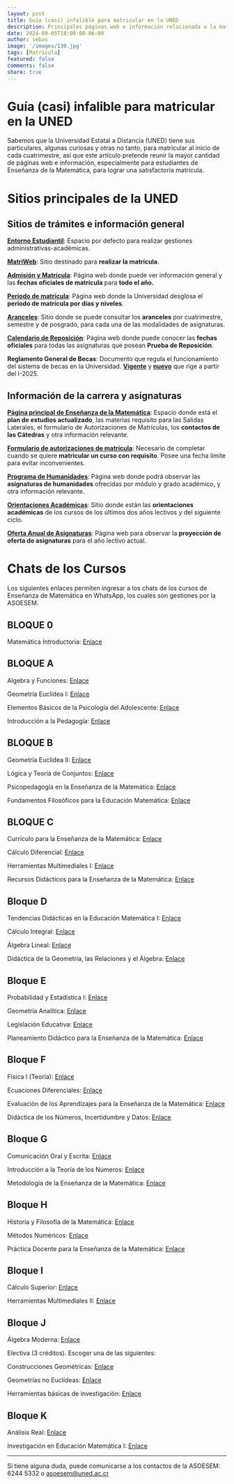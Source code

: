 ```yaml
---
layout: post
title: Guía (casi) infalible para matricular en la UNED
description: Principales páginas web e información relacionada a la matrícula en la UNED.
date: 2024-09-05T18:00:00-06:00
author: sebas
image: '/images/130.jpg'
tags: [Matrícula]
featured: false
comments: false
share: true
---
```


# Guía (casi) infalible para matricular en la UNED

Sabemos que la Universidad Estatal a Distancia (UNED) tiene sus particulares, algunas curiosas y otras no tanto, para matricular al inicio de cada cuatrimestre, así que este artículo pretende reunir la mayor cantidad de páginas web e información, especialmente para estudiantes de Enseñanza de la Matemática, para lograr una satisfactoria matrícula.

# **Sitios principales de la UNED**

## Sitios de trámites e información general

[**Entorno Estudiantil**](https://entornoestudiantil.uned.ac.cr/): Espacio por defecto para realizar gestiones administrativas-académicas.

[**MatriWeb**](https://matriweb.uned.ac.cr/): Sitio destinado para **realizar la matrícula**.

[**Admisión y Matrícula**](https://uned.cr/vida-estudiantil/servicios/dependencias/oficina-de-registro-y-administracion-estudiantil/admision-y-matricula): Página web donde puede ver información general y las **fechas oficiales de matrícula** para **todo el año.**

[**Periodo de matrícula**](https://uned.cr/anuncio-matricula): Página web donde la Universidad desglosa el **periodo de matrícula por días y niveles**.

[**Aranceles**](https://uned.cr/ejecutiva/df/tesoreria/aranceles): Sitio donde se puede consultar los **aranceles** por cuatrimestre, semestre y de posgrado, para cada una de las modalidades de asignaturas.

[**Calendario de Reposición**](https://uned.cr/calendario-pruebas-digitales-de-reposicion): Página web donde puede conocer las **fechas oficiales** para todas las asignaturas que posean **Prueba de Reposición**.

**Reglamento General de Becas**: Documento que regula el funcionamiento del sistema de becas en la Universidad. [**Vigente**](https://www.uned.ac.cr/docencia/images/cidreb/reglamento/estudiantil/Becas_a_estudiantes_20_jul_2017.pdf) y [**nuevo**](https://www.uned.ac.cr/docencia/images/Reglamentobecas_pregradogradoUNED_23052024.pdf) que rige a partir del I-2025.

## Información de la carrera y asignaturas

[**Página principal de Enseñanza de la Matemática**](https://uned.ac.cr/ecen/ensenanza-de-la-matematica): Espacio donde está el **plan de estudios actualizado**, las materias requisito para las Salidas Laterales, el formulario de Autorizaciones de Matrículas, los **contactos de las Cátedras** y otra información relevante.

[**Formulario de autorizaciones de matrícula**](https://uned.ac.cr/index.php/ecen/noticias/autorizaciones-de-matricula): Necesario de completar cuando se quiere **matricular un curso con requisito**. Posee una fecha límite para evitar inconvenientes.

[**Programa de Humanidades**](https://uned.cr/index.php/ecsh/programa-de-humanidades): Página web donde podrá observar las **asignaturas de humanidades** ofrecidas por módulo y grado académico, y otra información relevante.

[**Orientaciones Académicas**](https://orientacionesacademicas.uned.ac.cr/consultas/): Sitio donde están las **orientaciones académicas** de los cursos de los últimos dos años lectivos y del siguiente ciclo.

[**Oferta Anual de Asignaturas**](https://produccion.uned.ac.cr/sigoa/consultaweb3.aspx): Página web para observar la **proyección de oferta de asignaturas** para el año lectivo actual.

# Chats de los Cursos

Los siguientes enlaces permiten ingresar a los chats de los cursos de Enseñanza de Matemática en WhatsApp, los cuales son gestiones por la ASOESEM.

## BLOQUE 0

Matemática Introductoria: [Enlace](https://chat.whatsapp.com/CDaEO4yOQWoJq5GNfOVzHI)

## BLOQUE A

Algebra y Funciones: [Enlace](https://chat.whatsapp.com/HpeVhLcHuK86iKhvcz2AbW)

Geometría Euclídea I: [Enlace](https://chat.whatsapp.com/Co3PpqV9YUvACbOblFTucA)

Elementos Básicos de la Psicología del Adolescente: [Enlace](https://chat.whatsapp.com/ED14lX4MD9x3ckTWAxxrXN)

Introducción a la Pedagogía: [Enlace](https://chat.whatsapp.com/F7TPfYzwowm7RdnizgjT4j)

## BLOQUE B

Geometría Euclídea II: [Enlace](https://chat.whatsapp.com/JB3KMAMtadCCbcHZtyn7RH)

Lógica y Teoría de Conjuntos: [Enlace](https://chat.whatsapp.com/CulYn0mkitfJqF0B9yxB0h)

Psicopedagogía en la Enseñanza de la Matemática: [Enlace](https://chat.whatsapp.com/Eyruh1xkcjh6Yv1CUUXeLM)

Fundamentos Filosóficos para la Educación Matemática: [Enlace](https://chat.whatsapp.com/EliNXBVYfUb0CSsL0O1ceI)

## BLOQUE C

Currículo para la Enseñanza de la Matemática: [Enlace](https://chat.whatsapp.com/GXNp6ABETmO3X48Vzuv6Bx)

Cálculo Diferencial: [Enlace](https://chat.whatsapp.com/DsoHkcZeq65JcZyXdsI12m)

Herramientas Multimediales I: [Enlace](https://chat.whatsapp.com/JVF0AKWEzsLGIzOLamUJwI)

Recursos Didácticos para la Enseñanza de la Matemática: [Enlace](https://chat.whatsapp.com/DcAbj4kovFQ8yvkZaRv3Cd)

## Bloque D

Tendencias Didácticas en la Educación Matemática I: [Enlace](https://chat.whatsapp.com/Ly21mWFHj1c5is3on9ISnT)

Cálculo Integral: [Enlace](https://chat.whatsapp.com/FCkFo0YVMsD6XnAHn4SJWO)

Álgebra Lineal: [Enlace](https://chat.whatsapp.com/JhTPSffvTwuE4b5JTgVwZM)

Didáctica de la Geometría, las Relaciones y el Álgebra: [Enlace](https://chat.whatsapp.com/L3wlZUJjttd3JCn66k11RP)

## Bloque E

Probabilidad y Estadística I: [Enlace](https://chat.whatsapp.com/FH21WB6Updz0JWM8JxMxK2)

Geometría Analítica: [Enlace](https://chat.whatsapp.com/DloZTAxmBbG61b5jINNJMM)

Legislación Educativa: [Enlace](https://chat.whatsapp.com/FXDDWZw1n4AFUM4BDtMbWG)

Planeamiento Didáctico para la Enseñanza de la Matemática: [Enlace](https://chat.whatsapp.com/JOj6Fhc7q7J8kQWNcX65Os)

## Bloque F

Física I (Teoría): [Enlace](https://chat.whatsapp.com/GHceqk1XIGKBWb3AhBtUQ9)

Ecuaciones Diferenciales: [Enlace](https://chat.whatsapp.com/I11jkSiRhQP86XBz3QhuJT)

Evaluación de los Aprendizajes para la Enseñanza de la Matemática: [Enlace](https://chat.whatsapp.com/JG3YBR7nq8X4aNGeTb8Hkj)

Didáctica de los Números, Incertidumbre y Datos: [Enlace](https://chat.whatsapp.com/DSTZrPOXyZeAph5fGSZCqG)

## Bloque G

Comunicación Oral y Escrita: [Enlace](https://chat.whatsapp.com/HYOMAzIn5YWEeuxDgmzZ0L)

Introducción a la Teoría de los Números: [Enlace](https://chat.whatsapp.com/LZ9Gfq5DjuWFfn2Oi9E67q)

Metodología de la Enseñanza de la Matemática: [Enlace](https://chat.whatsapp.com/L5s56mM8x4s7zRs42eyHw5)

## Bloque H

Historia y Filosofía de la Matemática: [Enlace](https://chat.whatsapp.com/LQyFMEudhJnKHxM9IPEosA)

Métodos Numéricos: [Enlace](https://chat.whatsapp.com/K2NOqK77DXd9CUHggThLYy)

Práctica Docente para la Enseñanza de la Matemática: [Enlace](https://chat.whatsapp.com/KNWb4KblhTc3SfeDf71PrP)

## Bloque I

Cálculo Superior: [Enlace](https://chat.whatsapp.com/GfvG13vuoGsGuvI4U47F4G)

Herramientas Multimediales II: [Enlace](https://chat.whatsapp.com/C8Ousa80n5QH2mMSoxETZr)

## Bloque J

Álgebra Moderna: [Enlace](https://chat.whatsapp.com/Dy7lbhnxgHtFUI9Faxma4G)

Electiva (3 créditos). Escoger una de las siguientes:

Construcciones Geométricas: [Enlace](https://chat.whatsapp.com/Gjh6Tbw1oMqECRJxsRv69j) 

Geometrías no Euclídeas: [Enlace](https://chat.whatsapp.com/KvLuygQLx2Z1iWxO79sEH0)

Herramientas básicas de investigación: [Enlace](https://chat.whatsapp.com/HHMvDogiUuF4bAXlbMOZVD)

## Bloque K

Análisis Real: [Enlace](https://chat.whatsapp.com/H5koTfhfwaZ6PFuejjji0a)

Investigación en Educación Matemática I: [Enlace](https://chat.whatsapp.com/JbKbDfybvmJ9G7l5jH1N6s)

---

Si tiene alguna duda, puede comunicarse a los contactos de la ASOESEM: 6244 5332 o [asoesem@uned.ac.cr](mailto:asoesem@uned.ac.cr)
